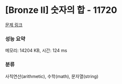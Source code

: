 # [Bronze II] 숫자의 합 - 11720 

[문제 링크](https://www.acmicpc.net/problem/11720) 

### 성능 요약

메모리: 14204 KB, 시간: 124 ms

### 분류

사칙연산(arithmetic), 수학(math), 문자열(string)

